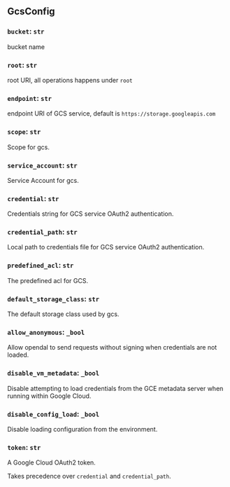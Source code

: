 ## GcsConfig

### `bucket`: `str`

bucket name

### `root`: `str`

root URI, all operations happens under `root`

### `endpoint`: `str`

endpoint URI of GCS service,
default is `https://storage.googleapis.com`

### `scope`: `str`

Scope for gcs.

### `service_account`: `str`

Service Account for gcs.

### `credential`: `str`

Credentials string for GCS service OAuth2 authentication.

### `credential_path`: `str`

Local path to credentials file for GCS service OAuth2 authentication.

### `predefined_acl`: `str`

The predefined acl for GCS.

### `default_storage_class`: `str`

The default storage class used by gcs.

### `allow_anonymous`: `_bool`

Allow opendal to send requests without signing when credentials are not
loaded.

### `disable_vm_metadata`: `_bool`

Disable attempting to load credentials from the GCE metadata server when
running within Google Cloud.

### `disable_config_load`: `_bool`

Disable loading configuration from the environment.

### `token`: `str`

A Google Cloud OAuth2 token.

Takes precedence over `credential` and `credential_path`.

